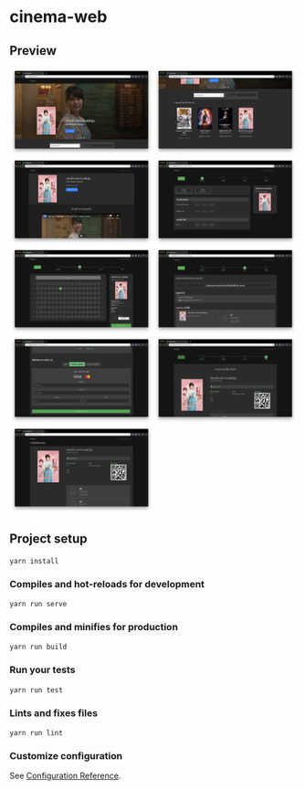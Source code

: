 # cinema-web

## Preview
<img src="images/Screen Shot 2019-02-27 at 21.54.18.png" width="50%"><img src="images/Screen Shot 2019-02-27 at 21.54.30.png" width="50%"><img src="images/Screen Shot 2019-02-27 at 21.54.40.png" width="50%"><img src="images/Screen Shot 2019-02-27 at 21.54.50.png" width="50%"><img src="images/Screen Shot 2019-02-27 at 21.55.08.png" width="50%"><img src="images/Screen Shot 2019-02-27 at 21.55.18.png" width="50%"><img src="images/Screen Shot 2019-02-27 at 21.55.29.png" width="50%"><img src="images/Screen Shot 2019-02-27 at 21.55.52.png" width="50%"><img src="images/Screen Shot 2019-02-27 at 21.56.04.png" width="50%">

## Project setup
```
yarn install
```

### Compiles and hot-reloads for development
```
yarn run serve
```

### Compiles and minifies for production
```
yarn run build
```

### Run your tests
```
yarn run test
```

### Lints and fixes files
```
yarn run lint
```

### Customize configuration
See [Configuration Reference](https://cli.vuejs.org/config/).

